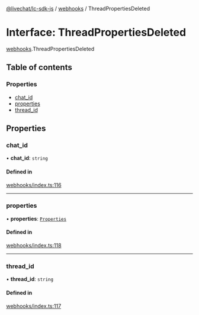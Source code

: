 [@livechat/lc-sdk-js](../README.md) / [webhooks](../modules/webhooks.md) / ThreadPropertiesDeleted

# Interface: ThreadPropertiesDeleted

[webhooks](../modules/webhooks.md).ThreadPropertiesDeleted

## Table of contents

### Properties

- [chat\_id](webhooks.ThreadPropertiesDeleted.md#chat_id)
- [properties](webhooks.ThreadPropertiesDeleted.md#properties)
- [thread\_id](webhooks.ThreadPropertiesDeleted.md#thread_id)

## Properties

### chat\_id

• **chat\_id**: `string`

#### Defined in

[webhooks/index.ts:116](https://github.com/livechat/lc-sdk-js/blob/d267eeb/src/webhooks/index.ts#L116)

___

### properties

• **properties**: [`Properties`](webhooks_structures_structures.Properties.md)

#### Defined in

[webhooks/index.ts:118](https://github.com/livechat/lc-sdk-js/blob/d267eeb/src/webhooks/index.ts#L118)

___

### thread\_id

• **thread\_id**: `string`

#### Defined in

[webhooks/index.ts:117](https://github.com/livechat/lc-sdk-js/blob/d267eeb/src/webhooks/index.ts#L117)
